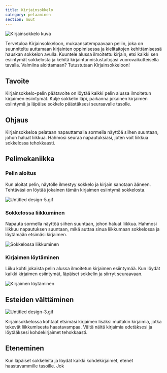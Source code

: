```yaml
---
title: Kirjainsokkelo
category: pelaaminen
section: muut
---
```

![Kirjainsokkelo kuva](https://help.studycat.com/hc/article_attachments/34917832623897)

Tervetuloa Kirjainsokkeloon, mukaansatempaavaan peliin, joka on suunniteltu auttamaan kirjainten oppimisessa ja kielitaitojen kehittämisessä hauskan sokkelon avulla. Kuuntele alussa ilmoitettu kirjain, etsi kaikki sen esiintymät sokkelosta ja kehitä kirjaintunnistustaitojasi vuorovaikutteisella tavalla. Valmiina aloittamaan? Tutustutaan Kirjainsokkeloon!

## Tavoite

Kirjainsokkelo-pelin päätavoite on löytää kaikki pelin alussa ilmoitetun kirjaimen esiintymät. Kulje sokkelin läpi, paikanna jokainen kirjaimen esiintymä ja läpäise sokkelo päästäksesi seuraavalle tasolle.

## Ohjaus

Kirjainsokkeloa pelataan napauttamalla sormella näyttöä siihen suuntaan, johon haluat liikkua. Hahmosi seuraa napautuksiasi, joten voit liikkua sokkelossa tehokkaasti.

## Pelimekaniikka

### Pelin aloitus

Kun aloitat pelin, näytölle ilmestyy sokkelo ja kirjain sanotaan ääneen. Tehtäväsi on löytää jokainen tämän kirjaimen esiintymä sokkelosta.

![Untitled design-5.gif](https://help.studycat.com/hc/article_attachments/35079949007769)

### Sokkelossa liikkuminen

Napauta sormella näyttöä siihen suuntaan, johon haluat liikkua. Hahmosi liikkuu napautuksen suuntaan, mikä auttaa sinua liikkumaan sokkelossa ja löytämään etsimäsi kirjaimen.

![Sokkelossa liikkuminen](https://help.studycat.com/hc/article_attachments/34917832629785)

### Kirjaimen löytäminen

Liiku kohti jokaista pelin alussa ilmoitetun kirjaimen esiintymää. Kun löydät kaikki kirjaimen esiintymät, läpäiset sokkelin ja siirryt seuraavaan.

![Kirjaimen löytäminen](https://help.studycat.com/hc/article_attachments/34917832631321)

## Esteiden välttäminen

![Untitled design-3.gif](https://help.studycat.com/hc/article_attachments/35076983481369)

Kirjainsokkelossa kohtaat etsimäsi kirjaimen lisäksi muitakin kirjaimia, jotka tekevät liikkumisesta haastavampaa. Vältä näitä kirjaimia edetäksesi ja löytääksesi kohdekirjaimet tehokkaasti.

## Eteneminen

Kun läpäiset sokkeleita ja löydät kaikki kohdekirjaimet, etenet haastavammille tasoille. Jok